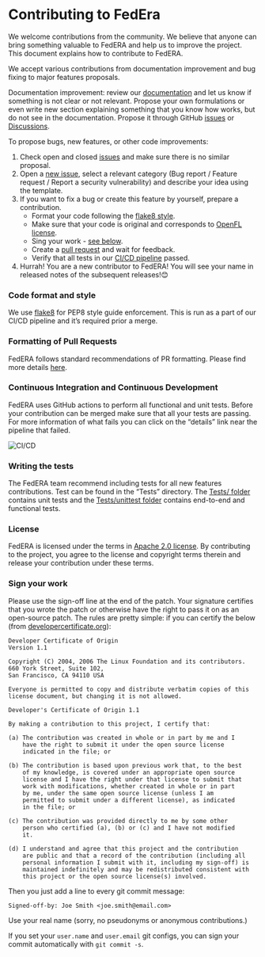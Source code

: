# Contributing to FedEra

We welcome contributions from the community. We believe that anyone can bring something valuable to FedERA and help us to improve the project. This document explains how to contribute to FedERA. 

We accept various contributions from documentation improvement and bug fixing to major features proposals.

Documentation improvement: review our [documentation](https://federa.readthedocs.io/en/latest/installation.html) and let us know if something is not clear or not relevant. 
Propose your own formulations or even write new section explaining something that you know how works, but do not see in the documentation. 
Propose it through GitHub [issues](https://github.com/akshatbhandari15/FedERA/issues/new/choose) or [Discussions](https://github.com/akshatbhandari15/FedERA/discussions).

To propose bugs, new features, or other code improvements:

1.	Check open and closed [issues](https://github.com/akshatbhandari15/FedERA/issues) and make sure there is no similar proposal.
2.	Open a [new issue](https://github.com/akshatbhandari15/FedERA/issues/new/choose), select a relevant category (Bug report / Feature request / Report a security vulnerability) and describe your idea using the template. 
3.	If you want to fix a bug or create this feature by yourself, prepare a contribution.
	-	Format your code following the [flake8 style](https://flake8.pycqa.org/en/latest/).
	-	Make sure that your code is original and corresponds to [OpenFL license](#license).
	-	Sing your work - [see below](#sign-your-work). 
	-	Create a [pull request](#formatting-of-pull-requests) and wait for feedback.
	-	Verify that all tests in our [CI/CD pipeline](#Continuous-Integration-and-Continuous-Development) passed.
4.	Hurrah! You are a new contributor to FedERA! You will see your name in released notes of the subsequent releases!😊


### Code format and style

We use [flake8](https://flake8.pycqa.org/en/latest/) for PEP8 style guide enforcement. This is run as a part of our CI/CD pipeline and it’s required prior a merge. 

### Formatting of Pull Requests

FedERA follows standard recommendations of PR formatting. Please find more details [here](https://github.blog/2015-01-21-how-to-write-the-perfect-pull-request/).

### Continuous Integration and Continuous Development

FedERA uses GitHub actions to perform all functional and unit tests. Before your contribution can be merged make sure that all your tests are passing. 
For more information of what fails you can click on the “details” link near the pipeline that failed.

![CI/CD](docs/images/CI_details.png)
 
### Writing the tests

The FedERA team recommend including tests for all new features contributions. Test can be found in the “Tests” directory. 
The [Tests/ folder](https://github.com/akshatbhandari15/FedERA/tree/main/test) contains unit tests and the [Tests/unittest folder](https://github.com/akshatbhandari15/FedERA/tree/main/test/unittest) contains end-to-end and functional tests.

### License

FedERA is licensed under the terms in [Apache 2.0 license](https://github.com/akshatbhandari15/FedERA/blob/main/LICENSE). By contributing to the project, you agree to the license and copyright terms therein and release your contribution under these terms.

### Sign your work

Please use the sign-off line at the end of the patch. Your signature certifies that you wrote the patch or otherwise have the right to pass it on as an open-source patch. The rules are pretty simple: if you can certify
the below (from [developercertificate.org](http://developercertificate.org/)):

```
Developer Certificate of Origin
Version 1.1

Copyright (C) 2004, 2006 The Linux Foundation and its contributors.
660 York Street, Suite 102,
San Francisco, CA 94110 USA

Everyone is permitted to copy and distribute verbatim copies of this
license document, but changing it is not allowed.

Developer's Certificate of Origin 1.1

By making a contribution to this project, I certify that:

(a) The contribution was created in whole or in part by me and I
    have the right to submit it under the open source license
    indicated in the file; or

(b) The contribution is based upon previous work that, to the best
    of my knowledge, is covered under an appropriate open source
    license and I have the right under that license to submit that
    work with modifications, whether created in whole or in part
    by me, under the same open source license (unless I am
    permitted to submit under a different license), as indicated
    in the file; or

(c) The contribution was provided directly to me by some other
    person who certified (a), (b) or (c) and I have not modified
    it.

(d) I understand and agree that this project and the contribution
    are public and that a record of the contribution (including all
    personal information I submit with it, including my sign-off) is
    maintained indefinitely and may be redistributed consistent with
    this project or the open source license(s) involved.
```

Then you just add a line to every git commit message:

    Signed-off-by: Joe Smith <joe.smith@email.com>

Use your real name (sorry, no pseudonyms or anonymous contributions.)

If you set your `user.name` and `user.email` git configs, you can sign your
commit automatically with `git commit -s`.
